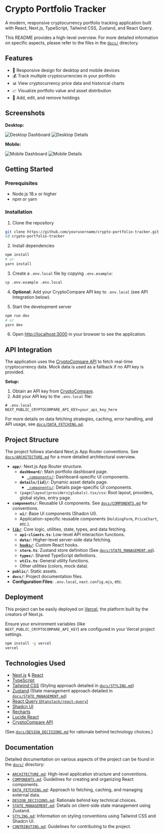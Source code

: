 # Crypto Portfolio Tracker

A modern, responsive cryptocurrency portfolio tracking application built with React, Next.js, TypeScript, Tailwind CSS, Zustand, and React Query.

This README provides a high-level overview. For more detailed information on specific aspects, please refer to the files in the [`docs/`](./docs/) directory.

## Features

- 📱 Responsive design for desktop and mobile devices
- 💰 Track multiple cryptocurrencies in your portfolio
- 📊 View cryptocurrency price data and historical charts
- 📈 Visualize portfolio value and asset distribution
- 🔄 Add, edit, and remove holdings

## Screenshots

**Desktop:**

![Desktop Dashboard](./docs/screenshots/desktop_dashboard.png)
![Desktop Details](./docs/screenshots/desktop_details_tether.png)

**Mobile:**

![Mobile Dashboard](./docs/screenshots/mobile.png)
![Mobile Details](./docs/screenshots/mobile_details_sui.png)

## Getting Started

### Prerequisites

- Node.js 18.x or higher
- npm or yarn

### Installation

1. Clone the repository

```bash
git clone https://github.com/yourusername/crypto-portfolio-tracker.git
cd crypto-portfolio-tracker
```

2. Install dependencies

```bash
npm install
# or
yarn install
```

3. Create a `.env.local` file by copying `.env.example`:

```bash
cp .env.example .env.local
```

4. **Optional:** Add your CryptoCompare API key to `.env.local` (see API Integration below).

5. Start the development server

```bash
npm run dev
# or
yarn dev
```

6. Open [http://localhost:3000](http://localhost:3000) in your browser to see the application.

## API Integration

The application uses the [CryptoCompare API](https://min-api.cryptocompare.com/) to fetch real-time cryptocurrency data. Mock data is used as a fallback if no API key is provided.

**Setup:**

1. Obtain an API key from [CryptoCompare](https://www.cryptocompare.com/api-keys/).
2. Add your API key to the `.env.local` file:

```env
# .env.local
NEXT_PUBLIC_CRYPTOCOMPARE_API_KEY=your_api_key_here

```

For more details on data fetching strategies, caching, error handling, and API usage, see [`docs/DATA_FETCHING.md`](./docs/DATA_FETCHING.md).

## Project Structure

The project follows standard Next.js App Router conventions. See [`docs/ARCHITECTURE.md`](./docs/ARCHITECTURE.md) for a more detailed architectural overview.

- **`app/`**: Next.js App Router structure.
    - **`dashboard/`**: Main portfolio dashboard page.
        - [`_components/`](./app/dashboard/_components/README.md): Dashboard-specific UI components.
    - **`details/[id]/`**: Dynamic asset details page.
        - [`_components/`](./app/details/[id]/_components/README.md): Details page-specific UI components.
    - `(page|layout|providers|globals).tsx/css`: Root layout, providers, global styles, entry page.
- **`components/`**: Reusable UI components. See [`docs/COMPONENTS.md`](./docs/COMPONENTS.md) for conventions.
    - **`ui/`**: Base UI components (Shadcn UI).
    - Application-specific reusable components (`HoldingForm`, `PriceChart`, etc.).
- **[`lib/`](./lib/README.md)**: Core logic, utilities, state, types, and data fetching.
    - **`api-clients.ts`**: Low-level API interaction functions.
    - **`data/`**: Higher-level server-side data fetching.
    - **[`hooks/`](./lib/hooks/README.md)**: Custom React hooks.
    - **`store.ts`**: Zustand store definition (See [`docs/STATE_MANAGEMENT.md`](./docs/STATE_MANAGEMENT.md)).
    - **`types/`**: Shared TypeScript definitions.
    - **`utils.ts`**: General utility functions.
    - Other utilities (colors, mock data).
- **`public/`**: Static assets.
- **`docs/`**: Project documentation files.
- **Configuration Files**: `.env.local`, `next.config.mjs`, etc.

## Deployment

This project can be easily deployed on [Vercel](https://vercel.com), the platform built by the creators of Next.js.

Ensure your environment variables (like `NEXT_PUBLIC_CRYPTOCOMPARE_API_KEY`) are configured in your Vercel project settings.

```bash
npm install -g vercel
vercel
```

## Technologies Used

- [Next.js](https://nextjs.org/) & [React](https://reactjs.org/)
- [TypeScript](https://www.typescriptlang.org/)
- [Tailwind CSS](https://tailwindcss.com/) (Styling approach detailed in [`docs/STYLING.md`](./docs/STYLING.md))
- [Zustand](https://zustand-demo.pmnd.rs/) (State management approach detailed in [`docs/STATE_MANAGEMENT.md`](./docs/STATE_MANAGEMENT.md))
- [React Query (`@tanstack/react-query`)](https://tanstack.com/query/latest)
- [Shadcn UI](https://ui.shadcn.com/)
- [Recharts](https://recharts.org/)
- [Lucide React](https://lucide.dev/)
- [CryptoCompare API](https://min-api.cryptocompare.com/)

(See [`docs/DESIGN_DECISIONS.md`](./docs/DESIGN_DECISIONS.md) for rationale behind technology choices.)

## Documentation

Detailed documentation on various aspects of the project can be found in the [`docs/`](./docs/) directory:

- [`ARCHITECTURE.md`](./docs/ARCHITECTURE.md): High-level application structure and conventions.
- [`COMPONENTS.md`](./docs/COMPONENTS.md): Guidelines for creating and organizing React components.
- [`DATA_FETCHING.md`](./docs/DATA_FETCHING.md): Approach to fetching, caching, and managing external data.
- [`DESIGN_DECISIONS.md`](./docs/DESIGN_DECISIONS.md): Rationale behind key technical choices.
- [`STATE_MANAGEMENT.md`](./docs/STATE_MANAGEMENT.md): Details on client-side state management using Zustand.
- [`STYLING.md`](./docs/STYLING.md): Information on styling conventions using Tailwind CSS and Shadcn UI.
- [`CONTRIBUTING.md`](./docs/CONTRIBUTING.md): Guidelines for contributing to the project.


